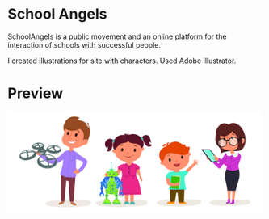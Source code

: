 # School Angels

SchoolAngels is a public movement and an online platform for the interaction of schools with
      successful people.
      
 I created illustrations for site with characters. Used Adobe Illustrator.

# Preview

![](./images/all.jpg)
